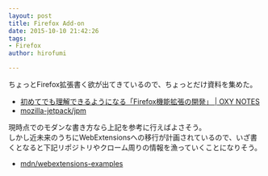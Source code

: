 ```yaml
---
layout: post
title: Firefox Add-on
date: 2015-10-10 21:42:26
tags:
- Firefox
author: hirofumi

---
```

ちょっとFirefox拡張書く欲が出てきているので、ちょっとだけ資料を集めた。

-   [初めてでも理解できるようになる「Firefox機能拡張の開発」 | OXY NOTES](http://oxynotes.com/?p=9070)
-   [mozilla-jetpack/jpm](https://github.com/mozilla-jetpack/jpm)

現時点でのモダンな書き方なら上記を参考に行えばよさそう。  
しかし近未来のうちにWebExtensionsへの移行が計画されているので、いざ書くとなると下記リポジトリやクローム周りの情報を漁っていくことになりそう。

-   [mdn/webextensions-examples](https://github.com/mdn/webextensions-examples)